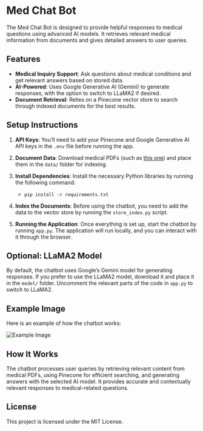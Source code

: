 # Med Chat Bot

The Med Chat Bot is designed to provide helpful responses to medical questions using advanced AI models. It retrieves relevant medical information from documents and gives detailed answers to user queries.

## Features
- **Medical Inquiry Support**: Ask questions about medical conditions and get relevant answers based on stored data.
- **AI-Powered**: Uses Google Generative AI (Gemini) to generate responses, with the option to switch to LLaMA2 if desired.
- **Document Retrieval**: Relies on a Pinecone vector store to search through indexed documents for the best results.

## Setup Instructions

1. **API Keys**: 
   You’ll need to add your Pinecone and Google Generative AI API keys in the `.env` file before running the app.

2. **Document Data**: 
   Download medical PDFs (such as [this one](https://d1wqtxts1xzle7.cloudfront.net/52909865/Gale_Encyclopedia_of_Medicine_Vol._2_C-F-libre.pdf?1493660297=&response-content-disposition=attachment%3B+filename%3DThe_GALE_ENCYCLOPEDIA_of_MEDICINE_SECOND.pdf&Expires=1728452013&Signature=ZPfG21wh3c-KbklBOqCoHgucZNBpGgYHT2j1A4Chad89yGxiiTNDbIrVDO2GjaAHKWwHzRoPpBwj-kz6RbbYGdfOyfk3VODdHEydyig7EftDIvTj6qw904AZ4DOCKttmtTCuOTK0y5jVvwFu0hFRW7mwlNmTNd-ll4IzRrDpoWfLGVSYSGRpPJqYNQh2YIrgi6cq99Ly3m2GaoweS-fGKRoKjm5VcEQBU84EEq5M8PQe2jI9n8n2JGwwk79xdvjHotM75iMH3GlRUT7rupuoaVymOVq87U1-hxJx3LEe6GoBydRK-7sfrvjnUF1-4F7RR2r3AV99fYaQ0Eg6J9MXIA__&Key-Pair-Id=APKAJLOHF5GGSLRBV4ZA)) and place them in the `data/` folder for indexing.

3. **Install Dependencies**: 
   Install the necessary Python libraries by running the following command:
   - `pip install -r requirements.txt`

4. **Index the Documents**:
   Before using the chatbot, you need to add the data to the vector store by running the `store_index.py` script.

5. **Running the Application**:
   Once everything is set up, start the chatbot by running `app.py`. The application will run locally, and you can interact with it through the browser.

## Optional: LLaMA2 Model
By default, the chatbot uses Google’s Gemini model for generating responses. If you prefer to use the LLaMA2 model, download it and place it in the `model/` folder. Uncomment the relevant parts of the code in `app.py` to switch to LLaMA2.

## Example Image
Here is an example of how the chatbot works:

![Example Image](https://github.com/user-attachments/assets/385c5627-390a-43c9-ae14-578fbf27cabe)

## How It Works
The chatbot processes user queries by retrieving relevant content from medical PDFs, using Pinecone for efficient searching, and generating answers with the selected AI model. It provides accurate and contextually relevant responses to medical-related questions.

## License
This project is licensed under the MIT License.
